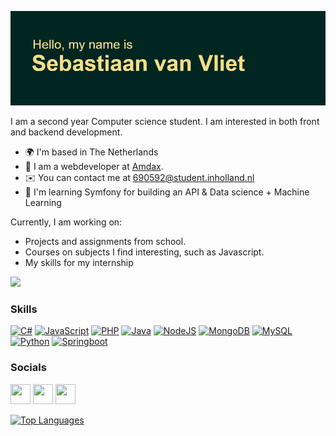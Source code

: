 [![MasterHead](https://raw.githubusercontent.com/SebasJan/SebasJan/main/header.png)](https://github.com/SebasJan)

I am a second year Computer science student. I am interested in both front and backend development.

* 🌍  I'm based in The Netherlands
* ‎‍💼  I am a webdeveloper at <a href="https://www.amdax.com" target="_blank" rel="noreferrer">Amdax</a>.
* ✉️  You can contact me at [690592@student.inholland.nl](mailto:690592@student.inholland.nl)
* 🧠  I'm learning Symfony for building an API & Data science + Machine Learning

Currently, I am working on:
  -  Projects and assignments from school.
  -  Courses on subjects I find interesting, such as Javascript.
  -  My skills for my internship

<a href="https://www.github.com/SebasJan" target="_blank" rel="noreferrer"><img
src="https://img.shields.io/github/followers/SebasJan?logo=github&style=for-the-badge&color=0891b2&labelColor=1c1917" /></a>
### Skills

<p align="left">
<a href="https://docs.microsoft.com/en-us/dotnet/csharp/" target="_blank" rel="noreferrer"><img src="https://raw.githubusercontent.com/danielcranney/readme-generator/main/public/icons/skills/csharp-colored.svg" width="36" height="36" alt="C#" /></a>
<a href="https://developer.mozilla.org/en-US/docs/Web/JavaScript" target="_blank" rel="noreferrer"><img src="https://raw.githubusercontent.com/danielcranney/readme-generator/main/public/icons/skills/javascript-colored.svg" width="36" height="36" alt="JavaScript" /></a>
<a href="https://www.php.net/" target="_blank" rel="noreferrer"><img src="https://raw.githubusercontent.com/danielcranney/readme-generator/main/public/icons/skills/php-colored.svg" width="36" height="36" alt="PHP" /></a>
<a href="https://www.oracle.com/java/" target="_blank" rel="noreferrer"><img src="https://raw.githubusercontent.com/danielcranney/readme-generator/main/public/icons/skills/java-colored.svg" width="36" height="36" alt="Java" /></a>
<a href="https://nodejs.org/en/" target="_blank" rel="noreferrer"><img src="https://raw.githubusercontent.com/danielcranney/readme-generator/main/public/icons/skills/nodejs-colored.svg" width="36" height="36" alt="NodeJS" /></a>
<a href="https://www.mongodb.com/" target="_blank" rel="noreferrer"><img src="https://raw.githubusercontent.com/danielcranney/readme-generator/main/public/icons/skills/mongodb-colored.svg" width="36" height="36" alt="MongoDB" /></a>
<a href="https://www.mysql.com/" target="_blank" rel="noreferrer"><img src="https://raw.githubusercontent.com/danielcranney/readme-generator/main/public/icons/skills/mysql-colored.svg" width="36" height="36" alt="MySQL" /></a>
<a href="https://www.python.org/" target="_blank" rel="noreferrer"><img src="https://raw.githubusercontent.com/danielcranney/readme-generator/main/public/icons/skills/python-colored.svg" width="36" height="36" alt="Python" /></a>
<a href="https://spring.io/projects/spring-boot" target="_blank" rel="noreferrer"><img src="https://www.vectorlogo.zone/logos/springio/springio-ar21.svg" width="55" height="36" alt="Springboot" /></a>
</p>


### Socials
<p align="left"> <a href="https://discord.com/users/sebas#5048" target="_blank" rel="noreferrer"><img src="https://raw.githubusercontent.com/danielcranney/readme-generator/main/public/icons/socials/discord.svg" width="32" height="32" /></a> <a href="https://www.github.com/SebasJan" target="_blank" rel="noreferrer"><img src="https://raw.githubusercontent.com/danielcranney/readme-generator/main/public/icons/socials/github.svg" width="32" height="32" /></a> <a href="https://www.linkedin.com/in/sebastiaan-van-vliet-05bb1410b/" target="_blank" rel="noreferrer"><img src="https://raw.githubusercontent.com/danielcranney/readme-generator/main/public/icons/socials/linkedin.svg" width="32" height="32" /></a></p>

<a href="https://github.com/SebasJan" align="left"><img src="https://github-readme-stats.vercel.app/api/top-langs/?username=SebasJan&langs_count=5&title_color=0891b2&text_color=ffffff&icon_color=0891b2&bg_color=1c1917&hide_border=true&locale=en&custom_title=Top%20%Languages" alt="Top Languages" /></a>
